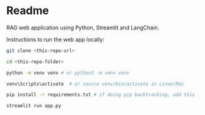 # Readme

RAG web application using Python, Streamlit and LangChain.

Instructions to run the web app locally:

```bash
git clone <this-repo-url>

cd <this-repo-folder>

python -m venv venv # or python3 -m venv venv

venv\Scripts\activate  # or source venv/bin/activate in Linux/Mac

pip install -r requirements.txt # if doing pip backtracking, add this flag "--use-deprecated=legacy-resolver" to temporarily use the old resolver

streamlit run app.py
```

